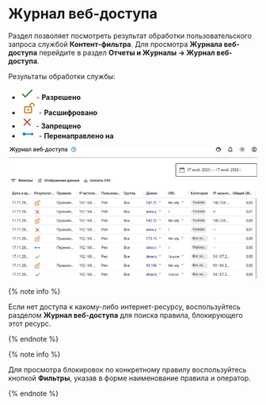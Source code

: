 # Журнал веб-доступа

Раздел позволяет посмотреть результат обработки пользовательского запроса службой **Контент-фильтра**. Для просмотра **Журнала веб-доступа** перейдите в раздел **Отчеты и Журналы -> Журнал веб-доступа**.

Результаты обработки службы:
* ![](../../../_images/icon-yes.png) - **Разрешено**
* ![](../../../_images/icon-unencrypted.png) - **Расшифровано**
* ![](../../../_images/icon-red-cross.png) - **Запрещено**
* ![](../../../_images/icon-translate.png) - **Перенаправлено на**

![](../../../_images/web-logs1.png)

{% note info %}

Если нет доступа к какому-либо интернет-ресурсу, воспользуйтесь разделом **Журнал веб-доступа** для поиска правила, блокирующего этот ресурс.

{% endnote %}

{% note info %}

Для просмотра блокировок по конкретному правилу воспользуйтесь кнопкой **Фильтры**, указав в форме наименование правила и оператор.

{% endnote %}


